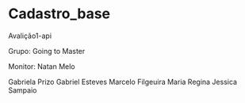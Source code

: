 # Cadastro_base
Avalição1-api

Grupo: Going to Master

Monitor: Natan Melo

Gabriela Prizo
Gabriel Esteves
Marcelo Filgeuira
Maria Regina
Jessica Sampaio
